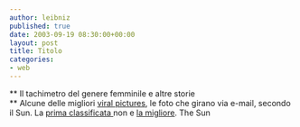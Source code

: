 ```yaml
---
author: leibniz
published: true
date: 2003-09-19 08:30:00+00:00
layout: post
title: Titolo
categories:
- web
---
```


   **   Il tachimetro del genere femminile e altre storie   
**   Alcune delle migliori  [ viral pictures](http://www.thesun.co.uk/article/0,,13-2003431688,00.html), le foto che girano via e-mail, secondo il Sun. La  [ prima classificata ](http://images.thesun.co.uk/picture/0,,2003430811,00.gif)non e  [ la migliore](http://images.thesun.co.uk/picture/0,,2003430816,00.gif).
The Sun
